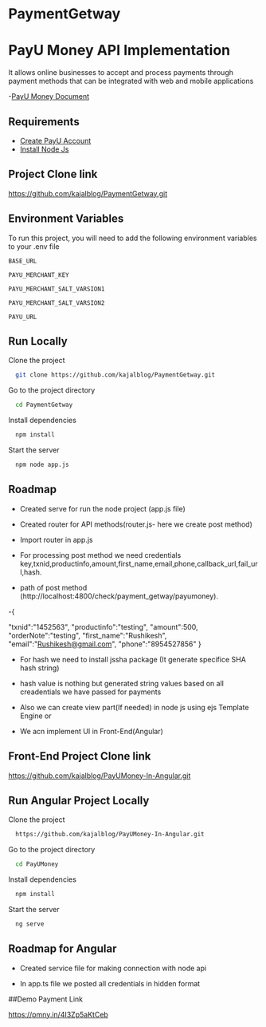 # PaymentGetway

# PayU Money API Implementation

It allows online businesses to accept and process payments through payment methods that can be integrated with web and mobile applications

-[PayU Money Document](https://payu.in/payment-gateway/)
    
## Requirements

 - [Create PayU Account](https://payu.in/)
 - [Install Node Js ](https://nodejs.org/en/)
 


## Project Clone link

https://github.com/kajalblog/PaymentGetway.git


## Environment Variables

To run this project, you will need to add the following environment variables to your .env file

`BASE_URL`

`PAYU_MERCHANT_KEY`

`PAYU_MERCHANT_SALT_VARSION1`

`PAYU_MERCHANT_SALT_VARSION2`

`PAYU_URL`



## Run Locally

Clone the project

```bash
  git clone https://github.com/kajalblog/PaymentGetway.git
```

Go to the project directory

```bash
  cd PaymentGetway
```

Install dependencies

```bash
  npm install
```

Start the server

```bash
  npm node app.js
```


## Roadmap

- Created serve for run the node project (app.js file)

- Created router for API methods(router.js- here we create post method)

- Import router in app.js

- For processing post method we need  credentials key,txnid,productinfo,amount,first_name,email,phone,callback_url,fail_url,hash.

- path of post method (http://localhost:4800/check/payment_getway/payumoney).

-{
 
  "txnid":"1452563",
  "productinfo":"testing",
  "amount":500,
  "orderNote":"testing",
  "first_name":"Rushikesh",
  "email":"Rushikesh@gmail.com",
  "phone":"8954527856"
 }

- For hash we need to install jssha package (It generate specifice SHA hash string)

- hash value is nothing but generated string values based on all creadentials we have passed for payments

- Also we can create view part(If needed) in node js using ejs Template Engine or

- We acn implement UI in Front-End(Angular)


## Front-End Project Clone link

https://github.com/kajalblog/PayUMoney-In-Angular.git
## Run Angular Project Locally

Clone the project

```bash
  https://github.com/kajalblog/PayUMoney-In-Angular.git
```

Go to the project directory

```bash
  cd PayUMoney
```

Install dependencies

```bash
  npm install
```

Start the server

```bash
  ng serve
```
## Roadmap for Angular 

- Created service file for making connection with node api

- In app.ts file we posted all credentials in hidden format 


##Demo Payment Link

https://pmny.in/4I3Zp5aKtCeb